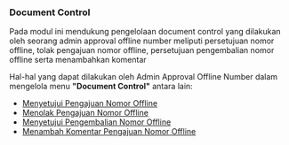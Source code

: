 ### **Document Control** 

Pada modul ini mendukung pengelolaan document control yang dilakukan oleh seorang admin approval offline number meliputi persetujuan nomor offline, tolak pengajuan nomor offline, persetujuan pengembalian nomor offline serta menambahkan komentar 

Hal-hal yang dapat dilakukan oleh Admin Approval Offline Number dalam mengelola menu **"Document Control"** antara lain: 

- [Menyetujui Pengajuan Nomor Offline](https://docs.poffice.pertamina.com/Categories/2d9c11da-9ad0-4b75-8369-74049c55dac7/admin-approver#!/Posts/2d9c11da-9ad0-4b75-8369-74049c55dac7/adminapprover-documentcontrol/79c877d9cd4d44e8b6f0722934120193)
- [Menolak Pengajuan Nomor Offline](https://docs.poffice.pertamina.com/Categories/2d9c11da-9ad0-4b75-8369-74049c55dac7/admin-approver#!/Posts/2d9c11da-9ad0-4b75-8369-74049c55dac7/adminapprover-documentcontrol/8ad458da7573475ba7b95f446d52f7a1)
- [Menyetujui Pengembalian Nomor Offline](https://docs.poffice.pertamina.com/Categories/2d9c11da-9ad0-4b75-8369-74049c55dac7/admin-approver#!/Posts/2d9c11da-9ad0-4b75-8369-74049c55dac7/adminapprover-documentcontrol/68e20bdc53eb4573b4c6aca23190b7dc) 
- [Menambah Komentar Pengajuan Nomor Offline](https://docs.po/ffice.pertamina.com/Categories/2d9c11da-9ad0-4b75-8369-74049c55dac7/admin-approver#!/Posts/2d9c11da-9ad0-4b75-8369-74049c55dac7/adminapprover-documentcontrol/ed1dd24930574cea80170251d196ce33)